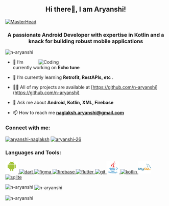 <h2 align="center">Hi there👋, I am Aryanshi!</h2>



[![MasterHead](https://miro.medium.com/v2/resize:fit:1100/format:webp/1*e3jNfHQGTe7f7ptGpa74yA.png)](https://miro.medium.com/v2/resize:fit:1100/format:webp/1*e3jNfHQGTe7f7ptGpa74yA.png)

<h3 align="center"> A passionate Android Developer with expertise in Kotlin and a knack for building robust mobile applications</h3>

<p align="left"> <img src="https://komarev.com/ghpvc/?username=n-aryanshi&label=Profile%20views&color=0e75b6&style=flat" alt="n-aryanshi" /> </p>
<img align="right" alt="Coding" width="400" src="https://cdn.dribbble.com/users/4055494/screenshots/15215756/media/d2b66c4ca0192aa26d103448b3d1518b.gif">

- 🔭 I’m currently working on **Echo tune** 

- 🌱 I’m currently learning **Retrofit, RestAPIs, etc** .

- 👨‍💻 All of my projects are available at [https://github.com/n-aryanshi](https://github.com/n-aryanshi)

- 💬 Ask me about **Android, Kotlin, XML, Firebase**

- 📫 How to reach me **naglaksh.aryanshi@gmail.com**

<h3 align="left">Connect with me:</h3>
<p align="left">
<a href="https://linkedin.com/in/aryanshi-naglaksh" target="blank"><img align="center" src="https://raw.githubusercontent.com/rahuldkjain/github-profile-readme-generator/master/src/images/icons/Social/linked-in-alt.svg" alt="aryanshi-naglaksh" height="30" width="40" /></a>
<a href="https://www.leetcode.com/aryanshi-26" target="blank"><img align="center" src="https://raw.githubusercontent.com/rahuldkjain/github-profile-readme-generator/master/src/images/icons/Social/leet-code.svg" alt="aryanshi-26" height="30" width="40" /></a>
</p>

<h3 align="left">Languages and Tools:</h3>
<p align="left"> <a href="https://developer.android.com" target="_blank" rel="noreferrer"> <img src="https://raw.githubusercontent.com/devicons/devicon/master/icons/android/android-original-wordmark.svg" alt="android" width="40" height="40"/> </a> <a href="https://dart.dev" target="_blank" rel="noreferrer"> <img src="https://www.vectorlogo.zone/logos/dartlang/dartlang-icon.svg" alt="dart" width="40" height="40"/> </a> <a href="https://www.figma.com/" target="_blank" rel="noreferrer"> <img src="https://www.vectorlogo.zone/logos/figma/figma-icon.svg" alt="figma" width="40" height="40"/> </a> <a href="https://firebase.google.com/" target="_blank" rel="noreferrer"> <img src="https://www.vectorlogo.zone/logos/firebase/firebase-icon.svg" alt="firebase" width="40" height="40"/> </a> <a href="https://flutter.dev" target="_blank" rel="noreferrer"> <img src="https://www.vectorlogo.zone/logos/flutterio/flutterio-icon.svg" alt="flutter" width="40" height="40"/> </a> <a href="https://git-scm.com/" target="_blank" rel="noreferrer"> <img src="https://www.vectorlogo.zone/logos/git-scm/git-scm-icon.svg" alt="git" width="40" height="40"/> </a> <a href="https://www.java.com" target="_blank" rel="noreferrer"> <img src="https://raw.githubusercontent.com/devicons/devicon/master/icons/java/java-original.svg" alt="java" width="40" height="40"/> </a> <a href="https://kotlinlang.org" target="_blank" rel="noreferrer"> <img src="https://www.vectorlogo.zone/logos/kotlinlang/kotlinlang-icon.svg" alt="kotlin" width="40" height="40"/> </a> <a href="https://www.mysql.com/" target="_blank" rel="noreferrer"> <img src="https://raw.githubusercontent.com/devicons/devicon/master/icons/mysql/mysql-original-wordmark.svg" alt="mysql" width="40" height="40"/> </a> <a href="https://www.sqlite.org/" target="_blank" rel="noreferrer"> <img src="https://www.vectorlogo.zone/logos/sqlite/sqlite-icon.svg" alt="sqlite" width="40" height="40"/> </a> </p>

<p><img align="left" src="https://github-readme-stats.vercel.app/api/top-langs?username=n-aryanshi&show_icons=true&locale=en&layout=compact" alt="n-aryanshi" /></p>

<p>&nbsp;<img align="center" src="https://github-readme-stats.vercel.app/api?username=n-aryanshi&show_icons=true&locale=en" alt="n-aryanshi" /></p>

<p><img align="center" src="https://github-readme-streak-stats.herokuapp.com/?user=n-aryanshi&" alt="n-aryanshi" /></p>
